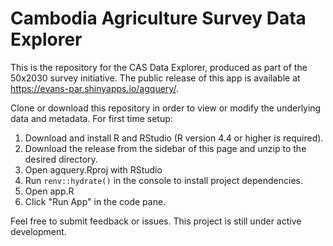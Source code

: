 # Cambodia Agriculture Survey Data Explorer

This is the repository for the CAS Data Explorer, produced as part of the 50x2030 survey initiative. The public release of this app is available at https://evans-par.shinyapps.io/agquery/. 

Clone or download this repository in order to view or modify the underlying data and metadata. For first time setup:
1. Download and install R and RStudio (R version 4.4 or higher is required).
2. Download the release from the sidebar of this page and unzip to the desired directory.
3. Open agquery.Rproj with RStudio
4. Run `renv::hydrate()` in the console to install project dependencies.
5. Open app.R
6. Click "Run App" in the code pane.

Feel free to submit feedback or issues. This project is still under active development.
